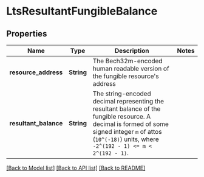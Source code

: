 # LtsResultantFungibleBalance

## Properties

Name | Type | Description | Notes
------------ | ------------- | ------------- | -------------
**resource_address** | **String** | The Bech32m-encoded human readable version of the fungible resource's address  | 
**resultant_balance** | **String** | The string-encoded decimal representing the resultant balance of the fungible resource. A decimal is formed of some signed integer `m` of attos (`10^(-18)`) units, where `-2^(192 - 1) <= m < 2^(192 - 1)`.  | 

[[Back to Model list]](../README.md#documentation-for-models) [[Back to API list]](../README.md#documentation-for-api-endpoints) [[Back to README]](../README.md)


